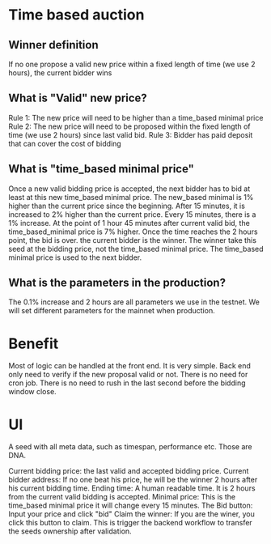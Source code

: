 # Time based auction
## Winner definition
If no one propose a valid new price within a fixed length of time (we use 2 hours), the current bidder wins

## What is "Valid" new price?
Rule 1: The new price will need to be higher than a time_based minimal price
Rule 2: The new price will need to be proposed within the fixed length of time (we use  2 hours) since last valid bid.
Rule 3: Bidder has paid deposit that can cover the cost of bidding

## What is "time_based minimal price"
Once a new valid bidding price is accepted, the next bidder has to bid at least at this new time_based minimal price. The new_based minimal is 1% higher than the current price since the beginning. After 15 minutes, it is increased to 2% higher than the current price. Every 15 minutes, there is a 1% increase. At the point of 1 hour 45 minutes after current valid bid, the time_based_minimal price is 7% higher. Once the time reaches the 2 hours point, the bid is over. the current bidder is the winner. The winner take this seed at the bidding price, not the time_based minimal price. The time_based minimal price is used to the next bidder.

## What is the parameters in the production?
The 0.1% increase and 2 hours are all parameters we use in the testnet. We will set different parameters for the mainnet when production.


# Benefit
Most of logic can be handled at the front end. It is very simple.
Back end only need to verify if the new proposal valid or not. 
There is no need for cron job.
There is no need to rush in the last second before the bidding window close.

# UI
A seed with all meta data, such as timespan, performance etc. Those are DNA.

Current bidding price: the last valid and accepted bidding price.
Current bidder address: If no one beat his price, he will be the winner 2 hours after his current bidding time.
Ending time: A human readable time. It is 2 hours from the current valid bidding is accepted.
Minimal price: This is the time_based minimal price it will change every 15 minutes.
The Bid button: Input your price and click "bid"
Claim the winner: If you are the winer, you click this button to claim. This is trigger the backend workflow to transfer the seeds ownership after validation.
